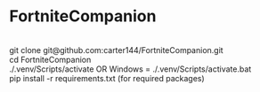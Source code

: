# FortniteCompanion
<br>
git clone git@github.com:carter144/FortniteCompanion.git
<br>
cd FortniteCompanion
<br>
./.venv/Scripts/activate OR Windows = ./.venv/Scripts/activate.bat
<br>
pip install -r requirements.txt (for required packages)
